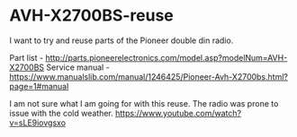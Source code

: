 # AVH-X2700BS-reuse
I want to try and reuse parts of the Pioneer double din radio. 


Part list - http://parts.pioneerelectronics.com/model.asp?modelNum=AVH-X2700BS
Service manual - https://www.manualslib.com/manual/1246425/Pioneer-Avh-X2700bs.html?page=1#manual


I am not sure what I am going for with this reuse. The radio was prone to issue with the cold weather. https://www.youtube.com/watch?v=sLE9iovgsxo 
